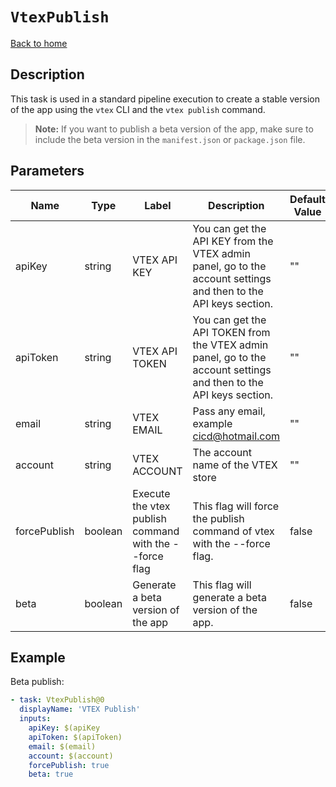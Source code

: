 # `VtexPublish`

[Back to home](../../../README.md)

## Description

This task is used in a standard pipeline execution to create a stable version of the app using the `vtex` CLI and the `vtex publish` command.

> **Note:** If you want to publish a beta version of the app, make sure to include the beta version in the `manifest.json` or `package.json` file.

## Parameters

| Name         | Type    | Label                                                  | Description                                                                                                       | Default Value | Required |
| ------------ | ------- | ------------------------------------------------------ | ----------------------------------------------------------------------------------------------------------------- | ------------- | -------- |
| apiKey       | string  | VTEX API KEY                                           | You can get the API KEY from the VTEX admin panel, go to the account settings and then to the API keys section.   | ""            | true     |
| apiToken     | string  | VTEX API TOKEN                                         | You can get the API TOKEN from the VTEX admin panel, go to the account settings and then to the API keys section. | ""            | true     |
| email        | string  | VTEX EMAIL                                             | Pass any email, example cicd@hotmail.com                                                                          | ""            | true     |
| account      | string  | VTEX ACCOUNT                                           | The account name of the VTEX store                                                                                | ""            | true     |
| forcePublish | boolean | Execute the vtex publish command with the --force flag | This flag will force the publish command of vtex with the --force flag.                                           | false         | false    |
| beta         | boolean | Generate a beta version of the app                     | This flag will generate a beta version of the app.                                                                | false         | false    |

## Example

Beta publish:

```yaml
- task: VtexPublish@0
  displayName: 'VTEX Publish'
  inputs:
    apiKey: $(apiKey
    apiToken: $(apiToken)
    email: $(email)
    account: $(account)
    forcePublish: true
    beta: true
```
